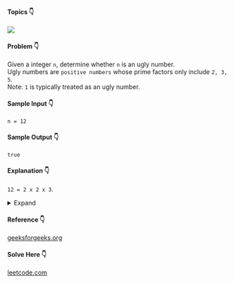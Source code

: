 #### Topics :point_down:
![](https://img.shields.io/badge/-prime--factors-wheat)

#### Problem :point_down:
Given a integer `n`, determine whether `n` is an ugly number.  
Ugly numbers are `positive numbers` whose prime factors only include `2, 3, 5`.  
Note: `1` is typically treated as an ugly number.
#### Sample Input :point_down:
```
n = 12
```
#### Sample Output :point_down:
```
true
```
#### Explanation :point_down:
`12 = 2 x 2 x 3`.
<details>
<summary>Expand</summary>

#### Python :point_down:
```py
def solve(n):
    if (n <= 0):
        return False

    if (n == 1):
        return True

    while (n % 2 == 0):
        n //= 2

    while (n % 3 == 0):
        n //= 3

    while (n % 5 == 0):
        n //= 5

    if (n == 1):
        return True

    return False
```
</details>

#### Reference :point_down:
[geeksforgeeks.org](https://www.geeksforgeeks.org/print-all-prime-factors-of-a-given-number/)
#### Solve Here :point_down:
[leetcode.com](https://leetcode.com/problems/ugly-number/)
